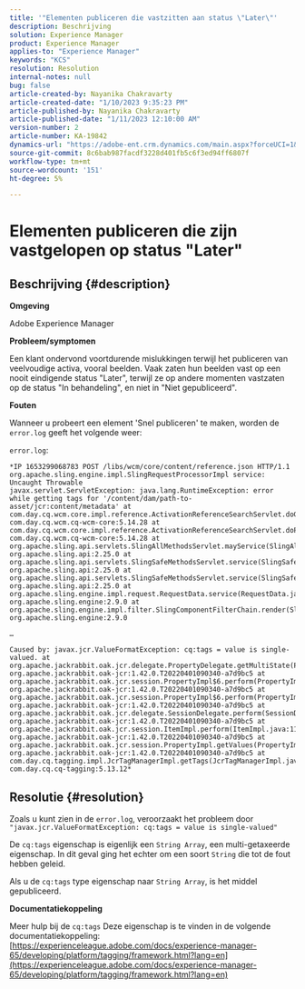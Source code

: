 ```yaml
---
title: '"Elementen publiceren die vastzitten aan status \"Later\"'
description: Beschrijving
solution: Experience Manager
product: Experience Manager
applies-to: "Experience Manager"
keywords: "KCS"
resolution: Resolution
internal-notes: null
bug: false
article-created-by: Nayanika Chakravarty
article-created-date: "1/10/2023 9:35:23 PM"
article-published-by: Nayanika Chakravarty
article-published-date: "1/11/2023 12:10:00 AM"
version-number: 2
article-number: KA-19842
dynamics-url: "https://adobe-ent.crm.dynamics.com/main.aspx?forceUCI=1&pagetype=entityrecord&etn=knowledgearticle&id=a8a206ad-2e91-ed11-aad1-6045bd0063aa"
source-git-commit: 8c6bab987facdf3228d401fb5c6f3ed94ff6807f
workflow-type: tm+mt
source-wordcount: '151'
ht-degree: 5%

---
```


# Elementen publiceren die zijn vastgelopen op status &quot;Later&quot;

## Beschrijving {#description}


<b>Omgeving</b>

Adobe Experience Manager

<b>Probleem/symptomen</b>

Een klant ondervond voortdurende mislukkingen terwijl het publiceren van veelvoudige activa, vooral beelden. Vaak zaten hun beelden vast op een nooit eindigende status &quot;Later&quot;, terwijl ze op andere momenten vastzaten op de status &quot;In behandeling&quot;, en niet in &quot;Niet gepubliceerd&quot;.

<b>Fouten</b>

Wanneer u probeert een element &#39;Snel publiceren&#39; te maken, worden de `error.log` geeft het volgende weer:

`error.log`:


```
*IP 1653299068783 POST /libs/wcm/core/content/reference.json HTTP/1.1 org.apache.sling.engine.impl.SlingRequestProcessorImpl service: Uncaught Throwable
javax.servlet.ServletException: java.lang.RuntimeException: error while getting tags for '/content/dam/path-to-asset/jcr:content/metadata' at com.day.cq.wcm.core.impl.reference.ActivationReferenceSearchServlet.doGet(ActivationReferenceSearchServlet.java:140) com.day.cq.wcm.cq-wcm-core:5.14.28 at com.day.cq.wcm.core.impl.reference.ActivationReferenceSearchServlet.doPost(ActivationReferenceSearchServlet.java:100) com.day.cq.wcm.cq-wcm-core:5.14.28 at org.apache.sling.api.servlets.SlingAllMethodsServlet.mayService(SlingAllMethodsServlet.java:146) org.apache.sling.api:2.25.0 at org.apache.sling.api.servlets.SlingSafeMethodsServlet.service(SlingSafeMethodsServlet.java:342) org.apache.sling.api:2.25.0 at org.apache.sling.api.servlets.SlingSafeMethodsServlet.service(SlingSafeMethodsServlet.java:374) org.apache.sling.api:2.25.0 at org.apache.sling.engine.impl.request.RequestData.service(RequestData.java:583) org.apache.sling.engine:2.9.0 at org.apache.sling.engine.impl.filter.SlingComponentFilterChain.render(SlingComponentFilterChain.java:45) org.apache.sling.engine:2.9.0

…

Caused by: javax.jcr.ValueFormatException: cq:tags = value is single-valued. at org.apache.jackrabbit.oak.jcr.delegate.PropertyDelegate.getMultiState(PropertyDelegate.java:137) org.apache.jackrabbit.oak-jcr:1.42.0.T20220401090340-a7d9bc5 at org.apache.jackrabbit.oak.jcr.session.PropertyImpl$6.perform(PropertyImpl.java:266) org.apache.jackrabbit.oak-jcr:1.42.0.T20220401090340-a7d9bc5 at org.apache.jackrabbit.oak.jcr.session.PropertyImpl$6.perform(PropertyImpl.java:261) org.apache.jackrabbit.oak-jcr:1.42.0.T20220401090340-a7d9bc5 at org.apache.jackrabbit.oak.jcr.delegate.SessionDelegate.perform(SessionDelegate.java:210) org.apache.jackrabbit.oak-jcr:1.42.0.T20220401090340-a7d9bc5 at org.apache.jackrabbit.oak.jcr.session.ItemImpl.perform(ItemImpl.java:112) org.apache.jackrabbit.oak-jcr:1.42.0.T20220401090340-a7d9bc5 at org.apache.jackrabbit.oak.jcr.session.PropertyImpl.getValues(PropertyImpl.java:261) org.apache.jackrabbit.oak-jcr:1.42.0.T20220401090340-a7d9bc5 at com.day.cq.tagging.impl.JcrTagManagerImpl.getTags(JcrTagManagerImpl.java:797) com.day.cq.cq-tagging:5.13.12*
```



## Resolutie {#resolution}


Zoals u kunt zien in de `error.log`, veroorzaakt het probleem door `"javax.jcr.ValueFormatException: cq:tags = value is single-valued"`

De `cq:tags` eigenschap is eigenlijk een ``String Array``, een multi-getaxeerde eigenschap. In dit geval ging het echter om een soort ``String`` die tot de fout hebben geleid.

Als u de `cq:tags` type eigenschap naar ``String Array``, is het middel gepubliceerd.

<b>Documentatiekoppeling</b>

Meer hulp bij de `cq:tags` Deze eigenschap is te vinden in de volgende documentatiekoppeling:
[https://experienceleague.adobe.com/docs/experience-manager-65/developing/platform/tagging/framework.html?lang=en](https://experienceleague.adobe.com/docs/experience-manager-65/developing/platform/tagging/framework.html?lang=en)
